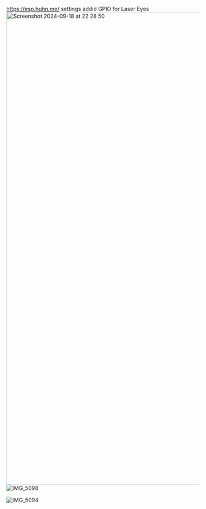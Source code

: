 
https://esp.huhn.me/
settings addid GPIO for Laser Eyes
<img width="1235" alt="Screenshot 2024-09-18 at 22 28 50" src="https://github.com/user-attachments/assets/6f2e0f9d-cb07-4317-8f72-6c49f39edd36">
![IMG_5098](https://github.com/user-attachments/assets/1756e3c1-9f37-40c6-8574-488d5a5280c4)

![IMG_5094](https://github.com/user-attachments/assets/1dd7d049-83f5-4257-bf6c-ce4e09c9a4a7)
